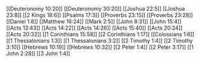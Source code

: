 [[Deuteronomy 10:20]]
[[Deuteronomy 30:20]]
[[Joshua 22:5]]
[[Joshua 23:8]]
[[2 Kings 18:6]]
[[Psalms 17:3]]
[[Proverbs 23:15]]
[[Proverbs 23:28]]
[[Daniel 1:8]]
[[Matthew 16:24]]
[[Mark 2:5]]
[[John 8:31]]
[[John 15:4]]
[[Acts 13:43]]
[[Acts 14:22]]
[[Acts 14:26]]
[[Acts 15:40]]
[[Acts 20:24]]
[[Acts 20:32]]
[[1 Corinthians 15:58]]
[[2 Corinthians 1:17]]
[[Colossians 1:6]]
[[1 Thessalonians 1:3]]
[[1 Thessalonians 3:2]]
[[2 Timothy 1:4]]
[[2 Timothy 3:10]]
[[Hebrews 10:19]]
[[Hebrews 10:32]]
[[2 Peter 1:4]]
[[2 Peter 3:17]]
[[1 John 2:28]]
[[3 John 1:4]]
